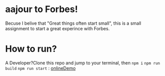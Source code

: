 # aajour to Forbes!

Becuse I belive that "Great things often start small", this is a small assignment to start a great experince with Forbes.


# How to run?

A Developer?Clone this repo and jump to your terminal, then `npm i` `npm run build` `npm run start` : [onlineDemo](https://aajourforbes.herokuapp.com/)

